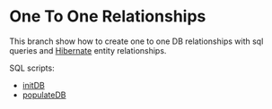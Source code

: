 # One To One Relationships

This branch show how to create one to one DB relationships with sql queries and [Hibernate](https://mvnrepository.com/artifact/org.hibernate/hibernate-core) entity relationships.

SQL scripts:
* [initDB](src/main/resources/initDB.sql)
* [populateDB](src/main/resources/populateDB.sql)
